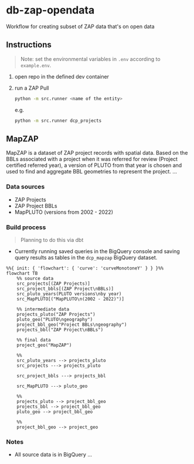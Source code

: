 # db-zap-opendata

Workflow for creating subset of ZAP data that's on open data

## Instructions

> Note: set the environmental variables in `.env` according to `example.env`.

1. open repo in the defined dev container

2. run a ZAP Pull

    ```bash
    python -m src.runner <name of the entity>
    ```

    e.g.

    ```bash
    python -m src.runner dcp_projects
    ```

## MapZAP

MapZAP is a dataset of ZAP project records with spatial data. Based on the BBLs associated with a project when it was referred for review (Project certified referred year), a version of PLUTO from that year is chosen and used to find and aggregate BBL geometries to represent the project.
...

### Data sources

- ZAP Projects
- ZAP Project BBLs
- MapPLUTO (versions from 2002 - 2022)

### Build process

> Planning to do this via dbt

- Currently running saved queries in the BigQuery console and saving query results as tables in the `dcp_mapzap` BigQuery dataset.

```mermaid
%%{ init: { 'flowchart': { 'curve': 'curveMonotoneY' } } }%%
flowchart TB
    %% source data
    src_projects[(ZAP Projects)]
    src_project_bbls[(ZAP Project\nBBLs)]
    src_pluto_years(PLUTO versions\nby year)
    src_MapPLUTO[("MapPLUTO\n(2002 - 2022)")]

    %% intermediate data
    projects_pluto("ZAP Projects")
    pluto_geo("PLUTO\ngeography")
    project_bbl_geo("Project BBLs\ngeography")
    projects_bbl("ZAP Project\nBBLs")

    %% final data
    project_geo("MapZAP")

    %% 
    src_pluto_years --> projects_pluto
    src_projects ---> projects_pluto

    src_project_bbls ---> projects_bbl

    src_MapPLUTO ---> pluto_geo

    %% 
    projects_pluto --> project_bbl_geo
    projects_bbl --> project_bbl_geo
    pluto_geo --> project_bbl_geo

    %% 
    project_bbl_geo --> project_geo
```

### Notes

- All source data is in BigQuery
...
